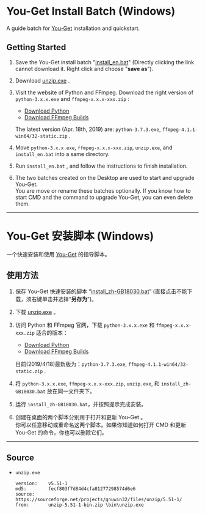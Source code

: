 # You-Get Install Batch (Windows)

A guide batch for [You-Get](https://github.com/soimort/you-get) installation and quickstart.

## Getting Started

1. Save the You-Get install batch "[install_en.bat](https://github.com/LussacZheng/you-get_install_win/raw/master/install_en.bat)" (Directly clicking the link cannot download it. Right click and choose "**save as**").

2. Download [unzip.exe](https://github.com/LussacZheng/you-get_install_win/raw/master/unzip.exe) .

3. Visit the website of Python and FFmpeg. Download the right version of `python-3.x.x.exe` and `ffmpeg-x.x.x-xxx.zip` :
   - [Download Python](https://www.python.org/downloads/)
   - [Download FFmpeg Builds](https://ffmpeg.zeranoe.com/builds/)  

   The latest version (Apr. 18th, 2019) are: `python-3.7.3.exe`, `ffmpeg-4.1.1-win64/32-static.zip` .

4. Move `python-3.x.x.exe`, `ffmpeg-x.x.x-xxx.zip`, `unzip.exe`, and `install_en.bat` into a same directory.

5. Run `install_en.bat` , and follow the instructions to finish installation.

6. The two batches created on the Desktop are used to start and upgrade You-Get.  
   You are move or rename these batches optionally. If you know how to start CMD and the command to upgrade You-Get, you can even delete them.


---

# You-Get 安装脚本 (Windows)

一个快速安装和使用 [You-Get](https://github.com/soimort/you-get) 的指导脚本。

## 使用方法

1. 保存 You-Get 快速安装的脚本 “[install_zh-GB18030.bat](https://github.com/LussacZheng/you-get_install_win/raw/master/install_zh-GB18030.bat)” (直接点击不能下载，须右键单击并选择“**另存为**”)。

2. 下载 [unzip.exe](https://github.com/LussacZheng/you-get_install_win/raw/master/unzip.exe) 。

3. 访问 Python 和 FFmpeg 官网，下载 `python-3.x.x.exe` 和 `ffmpeg-x.x.x-xxx.zip` 适合的版本：
   - [Download Python](https://www.python.org/downloads/)
   - [Download FFmpeg Builds](https://ffmpeg.zeranoe.com/builds/)  

   目前(2019/4/18)最新版为：`python-3.7.3.exe`, `ffmpeg-4.1.1-win64/32-static.zip` .

4. 将 `python-3.x.x.exe`, `ffmpeg-x.x.x-xxx.zip`, `unzip.exe`, 和 `install_zh-GB18030.bat` 放在同一文件夹下。

5. 运行 `install_zh-GB18030.bat`，并按照提示完成安装。

6. 创建在桌面的两个脚本分别用于打开和更新 You-Get 。  
   你可以任意移动或重命名这两个脚本。如果你知道如何打开 CMD 和更新 You-Get 的命令，你也可以删除它们。


---

## Source

- `unzip.exe`
  ```
  version:    v5.51-1
  md5:        fecf803f7d84d4cfa81277298574d6e6
  source:     https://sourceforge.net/projects/gnuwin32/files/unzip/5.51-1/
  from:       unzip-5.51-1-bin.zip \bin\unzip.exe
  ```